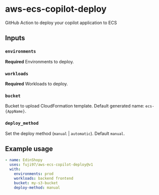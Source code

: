 # aws-ecs-copilot-deploy
GitHub Action to deploy your copilot application to ECS


## Inputs

### `environments`

**Required** Environments to deploy.

### `workloads`

**Required** Workloads to deploy.

### `bucket`

Bucket to upload CloudFormation template. Default generated name: `ecs-{AppName}`.

### `deploy_method`

Set the deploy method (`manual` | `automatic`). Default `manual`.


## Example usage
```yaml
- name: EdinShopy
  uses: fuji97/aws-ecs-copilot-deploy@v1
  with:
    environments: prod
    workloads: backend frontend
    bucket: my-s3-bucket
    deploy-method: manual
```